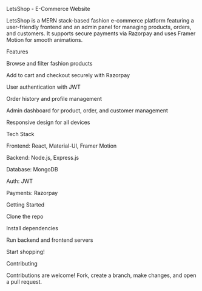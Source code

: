 LetsShop - E-Commerce Website

LetsShop is a MERN stack-based fashion e-commerce platform featuring a user-friendly frontend and an admin panel for managing products, orders, and customers. It supports secure payments via Razorpay and uses Framer Motion for smooth animations.

Features

Browse and filter fashion products

Add to cart and checkout securely with Razorpay

User authentication with JWT

Order history and profile management

Admin dashboard for product, order, and customer management

Responsive design for all devices

Tech Stack

Frontend: React, Material-UI, Framer Motion

Backend: Node.js, Express.js

Database: MongoDB

Auth: JWT

Payments: Razorpay

Getting Started

Clone the repo

Install dependencies

Run backend and frontend servers

Start shopping!

Contributing

Contributions are welcome! Fork, create a branch, make changes, and open a pull request.
